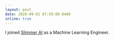 ```yaml
---
layout: post
date: 2020-09-01 07:59:00-0400
inline: true
---
```


I joined [Slimmer AI](https://www.slimmer.ai/) as a Machine Learning Engineer.